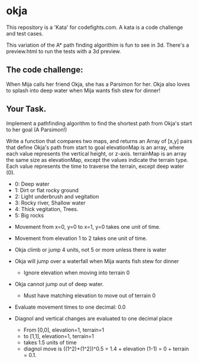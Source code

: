 # okja
This repository is a 'Kata' for codefights.com.
A kata is a code challenge and test cases.

This variation of the A* path finding algorithim is fun to see in 3d.
There's a preview.html to run the tests with a 3d preview.

## The code challenge:

When Mija calls her friend Okja, she has a Parsimon for her. Okja also loves to splash into deep water when Mija wants fish stew for dinner!

## Your Task.
Implement a pathfinding algorithm to find the shortest path from Okja's start to her goal (A Parsimon!)

Write a function that compares two maps, and returns an Array of [x,y] pairs that define Okja's path from start to goal
elevationMap is an array, where each value represents the vertical height, or z-axis.
terrainMap is an array the same size as elevationMap, except the values indicate the terrain type. Each value represents the time to traverse the terrain, except deep water (0).

* 0: Deep water
* 1: Dirt or flat rocky ground
* 2: Light underbrush and vegitation
* 3: Rocky river, Shallow water
* 4: Thick vegitation, Trees.
* 5: Big rocks


- Movement from x=0, y=0 to x=1, y=0 takes one unit of time.
- Movement from elevation 1 to 2 takes one unit of time.
- Okja climb or jump 4 units, not 5 or more unless there is water
- Okja will jump over a waterfall when Mija wants fish stew for dinner
    - Ignore elevation when moving into terrain 0
- Okja cannot jump out of deep water.
    - Must have matching elevation to move out of terrain 0

- Evaluate movement times to one decimal: 0.0
- Diagnol and vertical changes are evaluated to one decimal place
    - From [0,0], elevation=1, terrain=1
    - to [1,1], elevation=1, terrain=1
    - takes 1.5 units of time
    - diagnol move is ((1^2)+(1^2))^0.5 = 1.4 + elevation (1-1) = 0 + terrain = 0.1.
